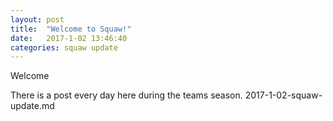 ```yaml
---
layout: post
title:  "Welcome to Squaw!"
date:   2017-1-02 13:46:40
categories: squaw update
---
```

Welcome 

There is a post every day here during the teams season.
2017-1-02-squaw-update.md
